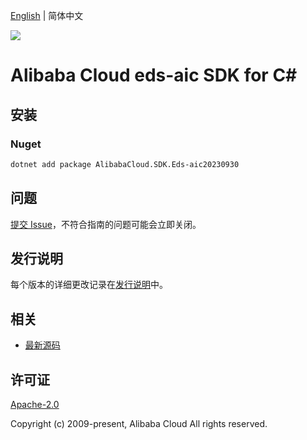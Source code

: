 [English](README.md) | 简体中文

![](https://aliyunsdk-pages.alicdn.com/icons/AlibabaCloud.svg)

# Alibaba Cloud eds-aic SDK for C#

## 安装

### Nuget

```bash
dotnet add package AlibabaCloud.SDK.Eds-aic20230930
```

## 问题

[提交 Issue](https://github.com/aliyun/alibabacloud-csharp-sdk/issues/new)，不符合指南的问题可能会立即关闭。

## 发行说明

每个版本的详细更改记录在[发行说明](./ChangeLog.md)中。

## 相关

* [最新源码](https://github.com/aliyun/alibabacloud-csharp-sdk/)

## 许可证

[Apache-2.0](http://www.apache.org/licenses/LICENSE-2.0)

Copyright (c) 2009-present, Alibaba Cloud All rights reserved.
